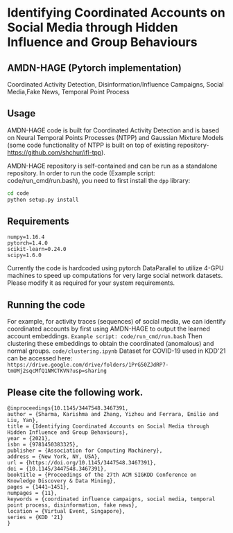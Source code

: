 # Identifying Coordinated Accounts on Social Media through Hidden Influence and Group Behaviours

## AMDN-HAGE (Pytorch implementation)
Coordinated Activity Detection, Disinformation/Influence Campaigns, Social Media,Fake News, Temporal Point Process

## Usage
AMDN-HAGE code is built for Coordinated Activity Detection and is based on Neural Temporal Points Processes (NTPP) and Gaussian Mixture Models (some code functionality of NTPP is built on top of existing repository-https://github.com/shchur/ifl-tpp). 

AMDN-HAGE repository is self-contained and can be run as a standalone repository. In order to run the code (Example script: code/run_cmd/run.bash), you need to first install the `dpp` library:
```bash
cd code
python setup.py install
```

## Requirements
```
numpy=1.16.4
pytorch=1.4.0
scikit-learn=0.24.0
scipy=1.6.0
```
Currently the code is hardcoded using pytorch DataParallel to utilize 4-GPU machines to speed up computations for very large social network datasets. Please modify it as required for your system requirements.


## Running the code
For example, for activity traces (sequences) of social media, we can identify coordinated accounts by first using AMDN-HAGE to output the learned account embeddings.
```Example script: code/run_cmd/run.bash```
Then clustering these embeddings to obtain the coordinated (anomalous) and normal groups.
```code/clustering.ipynb```
Dataset for COVID-19 used in KDD'21 can be accessed here:
``` https://drive.google.com/drive/folders/1PrG50ZJdRP7-tmUMj2sqcMfQ1NMCTKVN?usp=sharing ```


## Please cite the following work.
```
@inproceedings{10.1145/3447548.3467391,
author = {Sharma, Karishma and Zhang, Yizhou and Ferrara, Emilio and Liu, Yan},
title = {Identifying Coordinated Accounts on Social Media through Hidden Influence and Group Behaviours},
year = {2021},
isbn = {9781450383325},
publisher = {Association for Computing Machinery},
address = {New York, NY, USA},
url = {https://doi.org/10.1145/3447548.3467391},
doi = {10.1145/3447548.3467391},
booktitle = {Proceedings of the 27th ACM SIGKDD Conference on Knowledge Discovery & Data Mining},
pages = {1441–1451},
numpages = {11},
keywords = {coordinated influence campaigns, social media, temporal point process, disinformation, fake news},
location = {Virtual Event, Singapore},
series = {KDD '21}
}
```
